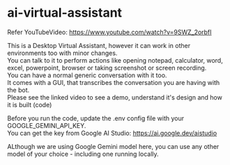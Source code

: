 # ai-virtual-assistant

Refer YouTubeVideo: https://www.youtube.com/watch?v=9SWZ_2orbfI

This is a Desktop Virtual Assistant, however it can work in other environments too with minor changes.<br>
You can talk to it to perform actions like opening notepad, calculator, word, excel, powerpoint, browser or taking screenshot or screen recording.<br>
You can have a normal generic conversation with it too. <br>
It comes with a GUI, that transcribes the conversation you are having with the bot.<br>
Please see the linked video to see a demo, understand it's design and how it is built (code)<br>

Before you run the code, update the .env config file with your GOOGLE_GEMINI_API_KEY.<br>
You can get the key from Google AI Studio: https://ai.google.dev/aistudio<br>

ALthough we are using Google Gemini model here, you can use any other model of your choice - including one running locally.
